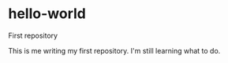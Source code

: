 # hello-world
First repository


This is me writing my first repository. I'm still learning what to do. 
